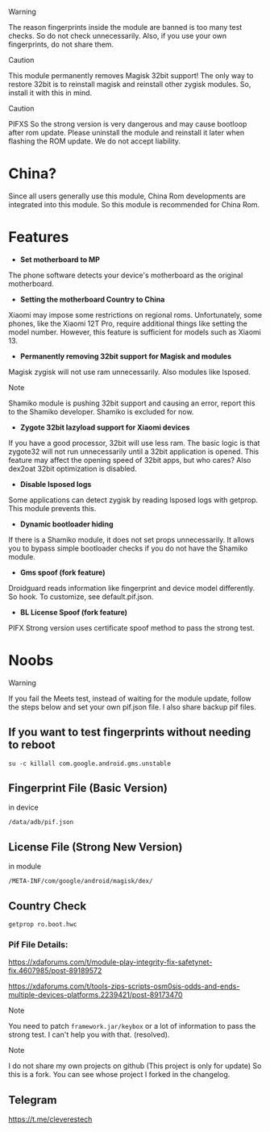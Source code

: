> [!WARNING]
> The reason fingerprints inside the module are banned is too many test checks. So do not check unnecessarily. Also, if you use your own fingerprints, do not share them.

> [!CAUTION]
> This module permanently removes Magisk 32bit support! The only way to restore 32bit is to reinstall magisk and reinstall other zygisk modules. So, install it with this in mind.

> [!CAUTION]
> PIFXS So the strong version is very dangerous and may cause bootloop after rom update. Please uninstall the module and reinstall it later when flashing the ROM update. We do not accept liability.

# China?
Since all users generally use this module, China Rom developments are integrated into this module. So this module is recommended for China Rom.

# Features
+ **Set motherboard to MP**

The phone software detects your device's motherboard as the original motherboard.

+ **Setting the motherboard Country to China**

Xiaomi may impose some restrictions on regional roms. Unfortunately, some phones, like the Xiaomi 12T Pro, require additional things like setting the model number. However, this feature is sufficient for models such as Xiaomi 13.

+ **Permanently removing 32bit support for Magisk and modules**

Magisk zygisk will not use ram unnecessarily. Also modules like lsposed.
> [!NOTE]
> Shamiko module is pushing 32bit support and causing an error, report this to the Shamiko developer. Shamiko is excluded for now.

+ **Zygote 32bit lazyload support for Xiaomi devices**

If you have a good processor, 32bit will use less ram. The basic logic is that zygote32 will not run unnecessarily until a 32bit application is opened. This feature may affect the opening speed of 32bit apps, but who cares?
Also dex2oat 32bit optimization is disabled.

+ **Disable lsposed logs**

Some applications can detect zygisk by reading lsposed logs with getprop. This module prevents this.

+ **Dynamic bootloader hiding**

If there is a Shamiko module, it does not set props unnecessarily. It allows you to bypass simple bootloader checks if you do not have the Shamiko module.

+ **Gms spoof (fork feature)**

Droidguard reads information like fingerprint and device model differently. So hook.
To customize, see default.pif.json.

+ **BL License Spoof (fork feature)**

PIFX Strong version uses certificate spoof method to pass the strong test.

# Noobs
> [!WARNING]
> If you fail the Meets test, instead of waiting for the module update, follow the steps below and set your own pif.json file. I also share backup pif files.

## If you want to test fingerprints without needing to reboot
```
su -c killall com.google.android.gms.unstable
```

## Fingerprint File (Basic Version)
in device
```
/data/adb/pif.json
```
## License File (Strong New Version)
in module
```
/META-INF/com/google/android/magisk/dex/
```
## Country Check
```
getprop ro.boot.hwc
```

### Pif File Details:
https://xdaforums.com/t/module-play-integrity-fix-safetynet-fix.4607985/post-89189572

https://xdaforums.com/t/tools-zips-scripts-osm0sis-odds-and-ends-multiple-devices-platforms.2239421/post-89173470

> [!NOTE]
> You need to patch `framework.jar/keybox` or a lot of information to pass the strong test. I can't help you with that. (resolved).

> [!NOTE]
> I do not share my own projects on github (This project is only for update) So this is a fork. You can see whose project I forked in the changelog.

## Telegram
https://t.me/cleverestech
